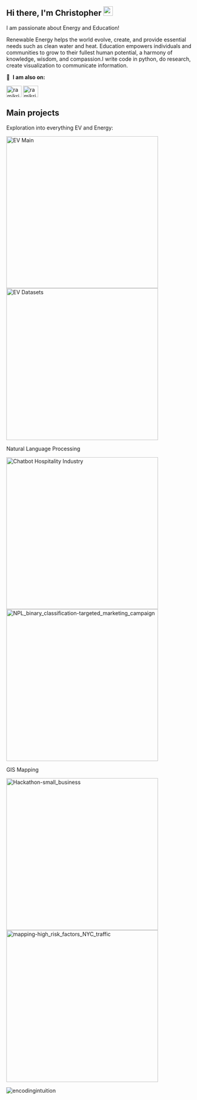 ## Hi there, I'm Christopher <img src="https://media.giphy.com/media/hvRJCLFzcasrR4ia7z/giphy.gif" width="25px">


I am passionate about Energy and Education!   

Renewable Energy helps the world evolve, create, and provide essential needs such as clean water and heat. Education empowers individuals and communities to grow to their fullest human potential, a harmony of knowledge, wisdom, and compassion.I write code in python, do research, create visualization to communicate information.

<!--
Here is some of the stuff I enjoy doing. 

-->

🔗 &nbsp;**I am also on:**
<p align="left">
<a href="https://twitter.com/encodeintuition" target="blank"><img align="center" src="https://raw.githubusercontent.com/rahuldkjain/github-profile-readme-generator/master/src/images/icons/Social/twitter.svg" alt="ramikrispin" height="30" width="40" /></a>
<a href="https://www.linkedin.com/in/christophervillafuerte/"><img align="center" src="https://raw.githubusercontent.com/rahuldkjain/github-profile-readme-generator/master/src/images/icons/Social/linked-in-alt.svg" alt="ramikrispin" height="30" width="40" /></a>


## Main projects
Exploration into everything EV and Energy:
<p align="left">
  <a href="https://github.com/encodingintuition/EV_main"><img width="400" src="https://github-readme-stats.vercel.app/api/pin/?username=encodingintuition&repo=EV_main&theme=react&bg_color=1F222E&title_color=2BC20E&icon_color=F8D866&hide_border=true&show_icons=false" alt="EV Main"></a>
  <a href="https://github.com/encodingintuition/EV_datasets"><img width="400" src="https://github-readme-stats.vercel.app/api/pin/?username=encodingintuition&repo=EV_datasetsgit&theme=react&bg_color=2BC20E&title_color=F85D7F&icon_color=F8D866&hide_border=true&show_icons=false" alt="EV Datasets"></a>    
</p>

Natural Language Processing

<p align="left">
  <a href="https://github.com/encodingintuition/chatbot-hospitality_industry"><img width="400" src="https://github-readme-stats.vercel.app/api/pin/?username=encodingintuition&repo=chatbot-hospitality_industry&theme=react&bg_color=1F222E&title_color=F85D7F&icon_color=F8D866&hide_border=true&show_icons=false" alt="Chatbot Hospitality Industry"></a>
  <a href="https://github.com/encodingintuition/NPL_binary_classification-targeted_marketing_campaign"><img width="400" src="https://github-readme-stats.vercel.app/api/pin/?username=encodingintuition&repo=NPL_binary_classification-targeted_marketing_campaign&theme=react&bg_color=1F222E&title_color=F85D7F&icon_color=F8D866&hide_border=true&show_icons=false" alt="NPL_binary_classification-targeted_marketing_campaign"></a>    
</p>

GIS Mapping 

<p align="left">
  <a href="https://github.com/encodingintuition/Hackathon-small_business"><img width="400" src="https://github-readme-stats.vercel.app/api/pin/?username=encodingintuition&repo=Hackathon-small_business&theme=react&bg_color=FF6700title_color=F85D7F&icon_color=F8D866&hide_border=true&show_icons=false" alt="Hackathon-small_business"></a>
  <a href="https://github.com/encodingintuition/mapping-high_risk_factors_NYC_traffic"><img width="400" src="https://github-readme-stats.vercel.app/api/pin/?username=encodingintuition&repo=mapping-high_risk_factors_NYC_traffic&theme=react&bg_color=1F222E&title_color=FF6700&icon_color=F8D866&hide_border=true&show_icons=false" alt="mapping-high_risk_factors_NYC_traffic"></a>    
</p>


<p align="left"> <img src="https://github-readme-stats.vercel.app/api?username=encodingintuition&hide=java,html,tex&theme=react&bg_color=1F222E&title_color=F85D7F&icon_color=F8D866&hide_border=true&langs_count=4)" alt="encodingintuition" />





<!--
**encodingintuition/encodingintuition** is a ✨ _special_ ✨ repository because its `README.md` (this file) appears on your GitHub profile.

Here are some ideas to get you started:

- 🔭 I’m currently working on ...
- 🌱 I’m currently learning ...
- 👯 I’m looking to collaborate on ...
- 🤔 I’m looking for help with ...
- 💬 Ask me about ...
- 📫 How to reach me: ...
- 😄 Pronouns: ...
- ⚡ Fun fact: ...
-->
